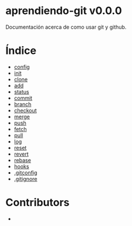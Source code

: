 aprendiendo-git v0.0.0
=====================

Documentación acerca de como usar git y github.

Índice
======

* [config](docs/config.md)
* [init](docs/init.md)
* [clone](docs/clone.md)
* [add](docs/add.md)
* [status](docs/status.md)
* [commit](docs/commit.md)
* [branch](docs/branch.md)
* [checkout](docs/checkout.md)
* [merge](docs/merge.md)
* [push](docs/push.md)
* [fetch](docs/fetch.md)
* [pull](docs/pull.md)
* [log](docs/log.md)
* [reset](docs/reset.md)
* [revert](docs/revert.md)
* [rebase](docs/rebase.md)
* [hooks](docs/hooks.md)
* [.gitconfig](docs/.gitconfig)
* [.gitignore](.gitignore)

Contributors
============
*
